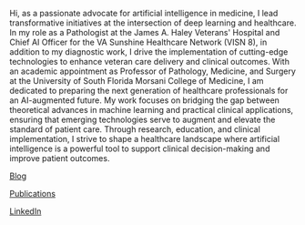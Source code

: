 Hi, as a passionate advocate for artificial intelligence in medicine, I lead transformative initiatives at the intersection of deep learning and healthcare. In my role as a Pathologist at the James A. Haley Veterans' Hospital and Chief AI Officer for the VA Sunshine Healthcare Network (VISN 8), in addition to my diagnostic work, I drive the implementation of cutting-edge technologies to enhance veteran care delivery and clinical outcomes. With an academic appointment as Professor of Pathology, Medicine, and Surgery at the University of South Florida Morsani College of Medicine, I am dedicated to preparing the next generation of healthcare professionals for an AI-augmented future. My work focuses on bridging the gap between theoretical advances in machine learning and practical clinical applications, ensuring that emerging technologies serve to augment and elevate the standard of patient care. Through research, education, and clinical implementation, I strive to shape a healthcare landscape where artificial intelligence is a powerful tool to support clinical decision-making and improve patient outcomes.

[Blog](https://tampapath.medium.com/)

[Publications](https://scholar.google.com/citations?hl=en&user=y1guAFgAAAAJ&view_op=list_works&sortby=pubdate)

[LinkedIn](https://www.linkedin.com/in/andrewborkowski/)
